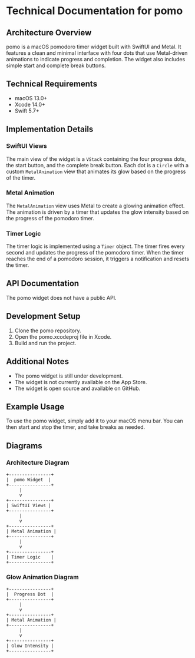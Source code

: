 # Technical Documentation for pomo

## Architecture Overview

pomo is a macOS pomodoro timer widget built with SwiftUI and Metal. It features a clean and minimal interface with four dots that use Metal-driven animations to indicate progress and completion. The widget also includes simple start and complete break buttons.

## Technical Requirements

* macOS 13.0+
* Xcode 14.0+
* Swift 5.7+

## Implementation Details

### SwiftUI Views

The main view of the widget is a `VStack` containing the four progress dots, the start button, and the complete break button. Each dot is a `Circle` with a custom `MetalAnimation` view that animates its glow based on the progress of the timer.

### Metal Animation

The `MetalAnimation` view uses Metal to create a glowing animation effect. The animation is driven by a timer that updates the glow intensity based on the progress of the pomodoro timer.

### Timer Logic

The timer logic is implemented using a `Timer` object. The timer fires every second and updates the progress of the pomodoro timer. When the timer reaches the end of a pomodoro session, it triggers a notification and resets the timer.

## API Documentation

The pomo widget does not have a public API.

## Development Setup

1. Clone the pomo repository.
2. Open the pomo.xcodeproj file in Xcode.
3. Build and run the project.

## Additional Notes

* The pomo widget is still under development.
* The widget is not currently available on the App Store.
* The widget is open source and available on GitHub.

## Example Usage

To use the pomo widget, simply add it to your macOS menu bar. You can then start and stop the timer, and take breaks as needed.

## Diagrams

### Architecture Diagram

```
+----------------+
|  pomo Widget  |
+----------------+
     |
     v
+----------------+
| SwiftUI Views |
+----------------+
     |
     v
+----------------+
| Metal Animation |
+----------------+
     |
     v
+----------------+
| Timer Logic    |
+----------------+
```

### Glow Animation Diagram

```
+----------------+
|  Progress Dot  |
+----------------+
     |
     v
+----------------+
| Metal Animation |
+----------------+
     |
     v
+----------------+
| Glow Intensity |
+----------------+
```